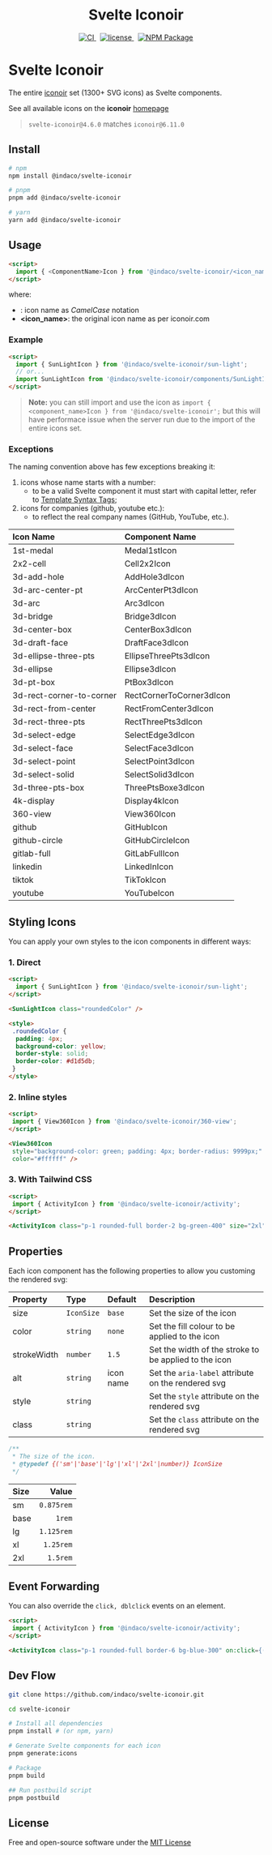 <div align="center">
    <h1>Svelte Iconoir</h1>
    <a href="https://github.com/indaco/svelte-iconoir/actions/workflows/release.yml" target="_blank">
        <img src="https://github.com/indaco/svelte-iconoir/actions/workflows/release.yml/badge.svg" alt="CI" />
    </a>
    &nbsp;
    <a href="https://github.com/indaco/svelte-iconoir/blob/main/LICENSE" target="_blank">
        <img src="https://img.shields.io/badge/license-mit-blue?style=flat-square&logo=none" alt="license" />
    </a>
    &nbsp;
    <a href="https://www.npmjs.com/package/@indaco/svelte-iconoir" target="_blank"><img src="https://img.shields.io/npm/v/@indaco/svelte-iconoir.svg?style=flat" alt="NPM Package" /></a>
</div>

# Svelte Iconoir

The entire [iconoir](https://github.com/lucaburgio/iconoir) set (1300+ SVG icons) as Svelte components.

See all available icons on the **iconoir** [homepage](https://iconoir.com/)

> `svelte-iconoir@4.6.0` matches `iconoir@6.11.0`

## Install

```bash
# npm
npm install @indaco/svelte-iconoir

# pnpm
pnpm add @indaco/svelte-iconoir

# yarn
yarn add @indaco/svelte-iconoir
```

## Usage

```html
<script>
  import { <ComponentName>Icon } from '@indaco/svelte-iconoir/<icon_name>';
</script>
```

where:

- **<ComponentName>**: icon name as _CamelCase_ notation
- **<icon_name>**: the original icon name as per iconoir.com

### Example

```html
<script>
  import { SunLightIcon } from '@indaco/svelte-iconoir/sun-light';
  // or...
  import SunLightIcon from '@indaco/svelte-iconoir/components/SunLightIcon.svelte';
</script>
```

> **Note:** you can still import and use the icon as `import { <component_name>Icon } from '@indaco/svelte-iconoir';` but this will have performace issue when the server run due to the import of the entire icons set.

### Exceptions

The naming convention above has few exceptions breaking it:

1. icons whose name starts with a number:
    - to be a valid Svelte component it must start with capital letter, refer to [Template Syntax Tags];
2. icons for companies (github, youtube etc.):
    - to reflect the real company names (GitHub, YouTube, etc.).

| Icon Name                | Component Name           |
| :----------------------- | :----------------------- |
| 1st-medal                | Medal1stIcon             |
| 2x2-cell                 | Cell2x2Icon              |
| 3d-add-hole              | AddHole3dIcon            |
| 3d-arc-center-pt         | ArcCenterPt3dIcon        |
| 3d-arc                   | Arc3dIcon                |
| 3d-bridge                | Bridge3dIcon             |
| 3d-center-box            | CenterBox3dIcon          |
| 3d-draft-face            | DraftFace3dIcon          |
| 3d-ellipse-three-pts     | EllipseThreePts3dIcon    |
| 3d-ellipse               | Ellipse3dIcon            |
| 3d-pt-box                | PtBox3dIcon              |
| 3d-rect-corner-to-corner | RectCornerToCorner3dIcon |
| 3d-rect-from-center      | RectFromCenter3dIcon     |
| 3d-rect-three-pts        | RectThreePts3dIcon       |
| 3d-select-edge           | SelectEdge3dIcon         |
| 3d-select-face           | SelectFace3dIcon         |
| 3d-select-point          | SelectPoint3dIcon        |
| 3d-select-solid          | SelectSolid3dIcon        |
| 3d-three-pts-box         | ThreePtsBoxe3dIcon       |
| 4k-display               | Display4kIcon            |
| 360-view                 | View360Icon              |
| github                   | GitHubIcon               |
| github-circle            | GitHubCircleIcon         |
| gitlab-full              | GitLabFullIcon           |
| linkedin                 | LinkedInIcon             |
| tiktok                   | TikTokIcon               |
| youtube                  | YouTubeIcon              |

## Styling Icons

You can apply your own styles to the icon components in different ways:

### 1. Direct

```html
<script>
  import { SunLightIcon } from '@indaco/svelte-iconoir/sun-light';
</script>

<SunLightIcon class="roundedColor" />

<style>
 .roundedColor {
  padding: 4px;
  background-color: yellow;
  border-style: solid;
  border-color: #d1d5db;
 }
</style>
```

### 2. Inline styles

```html
<script>
 import { View360Icon } from '@indaco/svelte-iconoir/360-view';
</script>

<View360Icon
 style="background-color: green; padding: 4px; border-radius: 9999px;"
 color="#ffffff" />
```

### 3. With Tailwind CSS

```html
<script>
 import { ActivityIcon } from '@indaco/svelte-iconoir/activity';
</script>

<ActivityIcon class="p-1 rounded-full border-2 bg-green-400" size="2xl" />
```

## Properties

Each icon component has the following properties to allow you customing the rendered svg:

| Property    | Type       | Default   | Description                                           |
| :---------- | :--------- | :-------- | :---------------------------------------------------- |
| size        | `IconSize` | `base`    | Set the size of the icon                              |
| color       | `string`   | `none`    | Set the fill colour to be applied to the icon         |
| strokeWidth | `number`   | `1.5`     | Set the width of the stroke to be applied to the icon |
| alt         | `string`   | icon name | Set the `aria-label` attribute on the rendered svg    |
| style       | `string`   |           | Set the `style` attribute on the rendered svg         |
| class       | `string`   |           | Set the `class` attribute on the rendered svg         |

```javascript
/**
 * The size of the icon.
 * @typedef {('sm'|'base'|'lg'|'xl'|'2xl'|number)} IconSize
 */
```

| Size | Value      |
| :--- | ---------: |
| sm   | `0.875rem` |
| base | `1rem`     |
| lg   | `1.125rem` |
| xl   | `1.25rem`  |
| 2xl  | `1.5rem`   |

## Event Forwarding

You can also override the `click, dblclick` events on an element.

```html
<script>
 import { ActivityIcon } from '@indaco/svelte-iconoir/activity';
</script>

<ActivityIcon class="p-1 rounded-full border-6 bg-blue-300" on:click={() => alert("hi!")} size="2.5em" />
```

## Dev Flow

```bash
git clone https://github.com/indaco/svelte-iconoir.git

cd svelte-iconoir

# Install all dependencies
pnpm install # (or npm, yarn)

# Generate Svelte components for each icon
pnpm generate:icons

# Package
pnpm build

## Run postbuild script
pnpm postbuild
```

## License

Free and open-source software under the [MIT License](LICENSE)

<!-- -->
[Template Syntax Tags]: https://svelte.dev/docs#template-syntax-tags
